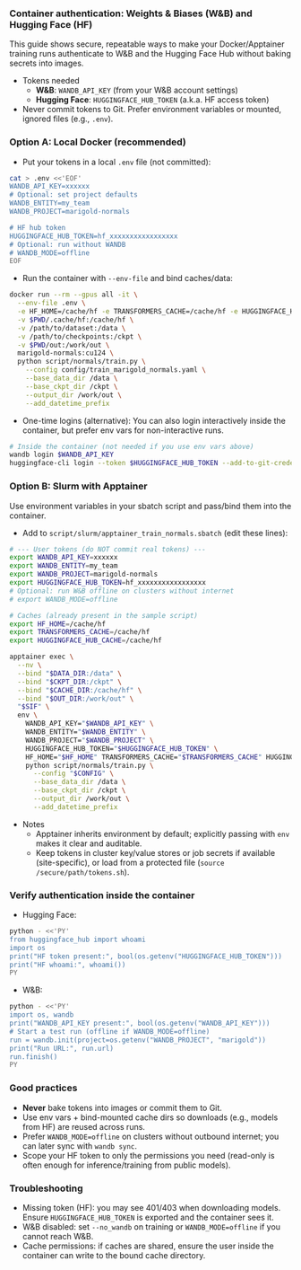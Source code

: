 ### Container authentication: Weights & Biases (W&B) and Hugging Face (HF)

This guide shows secure, repeatable ways to make your Docker/Apptainer training runs authenticate to W&B and the Hugging Face Hub without baking secrets into images.

- Tokens needed
  - **W&B**: `WANDB_API_KEY` (from your W&B account settings)
  - **Hugging Face**: `HUGGINGFACE_HUB_TOKEN` (a.k.a. HF access token)
- Never commit tokens to Git. Prefer environment variables or mounted, ignored files (e.g., `.env`).

### Option A: Local Docker (recommended)

- Put your tokens in a local `.env` file (not committed):
```bash
cat > .env <<'EOF'
WANDB_API_KEY=xxxxxx
# Optional: set project defaults
WANDB_ENTITY=my_team
WANDB_PROJECT=marigold-normals

# HF hub token
HUGGINGFACE_HUB_TOKEN=hf_xxxxxxxxxxxxxxxxx
# Optional: run without WANDB
# WANDB_MODE=offline
EOF
```

- Run the container with `--env-file` and bind caches/data:
```bash
docker run --rm --gpus all -it \
  --env-file .env \
  -e HF_HOME=/cache/hf -e TRANSFORMERS_CACHE=/cache/hf -e HUGGINGFACE_HUB_CACHE=/cache/hf \
  -v $PWD/.cache/hf:/cache/hf \
  -v /path/to/dataset:/data \
  -v /path/to/checkpoints:/ckpt \
  -v $PWD/out:/work/out \
  marigold-normals:cu124 \
  python script/normals/train.py \
    --config config/train_marigold_normals.yaml \
    --base_data_dir /data \
    --base_ckpt_dir /ckpt \
    --output_dir /work/out \
    --add_datetime_prefix
```

- One-time logins (alternative): You can also login interactively inside the container, but prefer env vars for non-interactive runs.
```bash
# Inside the container (not needed if you use env vars above)
wandb login $WANDB_API_KEY
huggingface-cli login --token $HUGGINGFACE_HUB_TOKEN --add-to-git-credential
```

### Option B: Slurm with Apptainer

Use environment variables in your sbatch script and pass/bind them into the container.

- Add to `script/slurm/apptainer_train_normals.sbatch` (edit these lines):
```bash
# --- User tokens (do NOT commit real tokens) ---
export WANDB_API_KEY=xxxxxx
export WANDB_ENTITY=my_team
export WANDB_PROJECT=marigold-normals
export HUGGINGFACE_HUB_TOKEN=hf_xxxxxxxxxxxxxxxxx
# Optional: run W&B offline on clusters without internet
# export WANDB_MODE=offline

# Caches (already present in the sample script)
export HF_HOME=/cache/hf
export TRANSFORMERS_CACHE=/cache/hf
export HUGGINGFACE_HUB_CACHE=/cache/hf

apptainer exec \
  --nv \
  --bind "$DATA_DIR:/data" \
  --bind "$CKPT_DIR:/ckpt" \
  --bind "$CACHE_DIR:/cache/hf" \
  --bind "$OUT_DIR:/work/out" \
  "$SIF" \
  env \
    WANDB_API_KEY="$WANDB_API_KEY" \
    WANDB_ENTITY="$WANDB_ENTITY" \
    WANDB_PROJECT="$WANDB_PROJECT" \
    HUGGINGFACE_HUB_TOKEN="$HUGGINGFACE_HUB_TOKEN" \
    HF_HOME="$HF_HOME" TRANSFORMERS_CACHE="$TRANSFORMERS_CACHE" HUGGINGFACE_HUB_CACHE="$HUGGINGFACE_HUB_CACHE" \
    python script/normals/train.py \
      --config "$CONFIG" \
      --base_data_dir /data \
      --base_ckpt_dir /ckpt \
      --output_dir /work/out \
      --add_datetime_prefix
```

- Notes
  - Apptainer inherits environment by default; explicitly passing with `env` makes it clear and auditable.
  - Keep tokens in cluster key/value stores or job secrets if available (site-specific), or load from a protected file (`source /secure/path/tokens.sh`).

### Verify authentication inside the container

- Hugging Face:
```bash
python - <<'PY'
from huggingface_hub import whoami
import os
print("HF token present:", bool(os.getenv("HUGGINGFACE_HUB_TOKEN")))
print("HF whoami:", whoami())
PY
```

- W&B:
```bash
python - <<'PY'
import os, wandb
print("WANDB_API_KEY present:", bool(os.getenv("WANDB_API_KEY")))
# Start a test run (offline if WANDB_MODE=offline)
run = wandb.init(project=os.getenv("WANDB_PROJECT", "marigold"))
print("Run URL:", run.url)
run.finish()
PY
```

### Good practices

- **Never** bake tokens into images or commit them to Git.
- Use env vars + bind-mounted cache dirs so downloads (e.g., models from HF) are reused across runs.
- Prefer `WANDB_MODE=offline` on clusters without outbound internet; you can later sync with `wandb sync`.
- Scope your HF token to only the permissions you need (read-only is often enough for inference/training from public models).

### Troubleshooting

- Missing token (HF): you may see 401/403 when downloading models. Ensure `HUGGINGFACE_HUB_TOKEN` is exported and the container sees it.
- W&B disabled: set `--no_wandb` on training or `WANDB_MODE=offline` if you cannot reach W&B.
- Cache permissions: if caches are shared, ensure the user inside the container can write to the bound cache directory. 